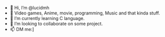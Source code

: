 - 👋 Hi, I’m @lucidmh
- 👀 Video games, Anime, movie, programming, Music and that kinda stuff.
- 🌱 I’m currently learning C language.
- 💞️ I’m looking to collaborate on some project.
- 📫 DM me:]

<!---
lucidmh/lucidmh is a ✨ special ✨ repository because its `README.md` (this file) appears on your GitHub profile.
You can click the Preview link to take a look at your changes.
--->
